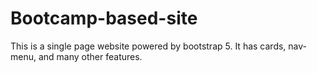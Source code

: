 # Bootcamp-based-site
This is a single page website powered by bootstrap 5. It has cards, nav-menu, and many other features.
